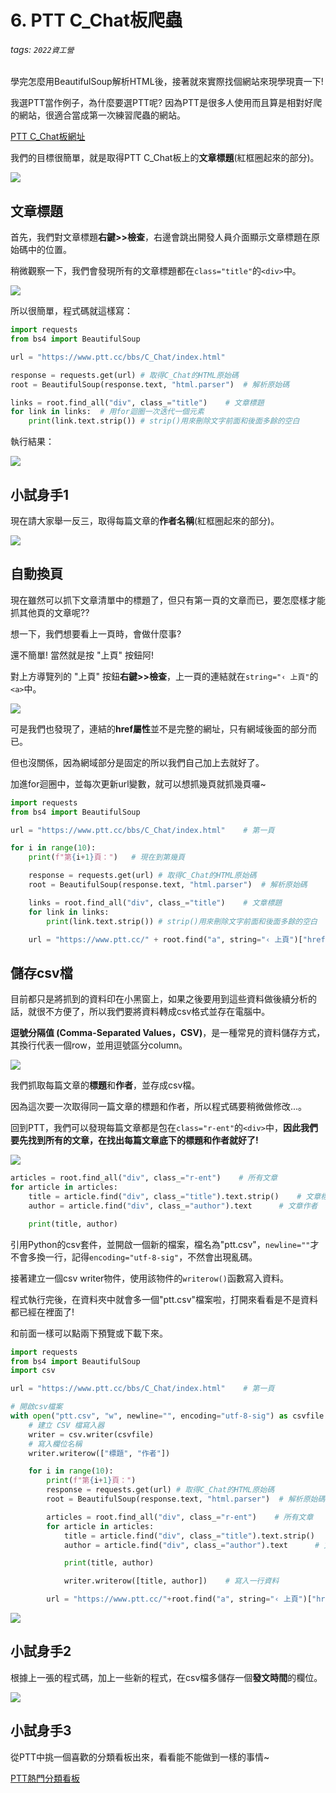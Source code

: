 # 6. PTT C_Chat板爬蟲

###### tags: `2022資工營`

學完怎麼用BeautifulSoup解析HTML後，接著就來實際找個網站來現學現賣一下!

我選PTT當作例子，為什麼要選PTT呢? 因為PTT是很多人使用而且算是相對好爬的網站，很適合當成第一次練習爬蟲的網站。

[PTT C_Chat板網址](https://www.ptt.cc/bbs/C_Chat/index.html)

我們的目標很簡單，就是取得PTT C_Chat板上的**文章標題**(紅框圈起來的部分)。

![](https://i.imgur.com/cDhHU60.png)


## 文章標題

首先，我們對文章標題**右鍵>>檢查**，右邊會跳出開發人員介面顯示文章標題在原始碼中的位置。

稍微觀察一下，我們會發現所有的文章標題都在`class="title"`的`<div>`中。

![](https://i.imgur.com/6ESgYZM.png)

所以很簡單，程式碼就這樣寫：

```python
import requests
from bs4 import BeautifulSoup

url = "https://www.ptt.cc/bbs/C_Chat/index.html"

response = requests.get(url) # 取得C_Chat的HTML原始碼
root = BeautifulSoup(response.text, "html.parser")  # 解析原始碼

links = root.find_all("div", class_="title")    # 文章標題
for link in links:  # 用for迴圈一次迭代一個元素
    print(link.text.strip()) # strip()用來刪除文字前面和後面多餘的空白
```
執行結果：

![](https://i.imgur.com/h0wV73r.png)


## 小試身手1

現在請大家舉一反三，取得每篇文章的**作者名稱**(紅框圈起來的部分)。

![](https://i.imgur.com/5wFRoFL.png)


## 自動換頁

現在雖然可以抓下文章清單中的標題了，但只有第一頁的文章而已，要怎麼樣才能抓其他頁的文章呢??

想一下，我們想要看上一頁時，會做什麼事?

還不簡單! 當然就是按 "上頁" 按鈕阿!

對上方導覽列的 "上頁" 按鈕**右鍵>>檢查**，上一頁的連結就在`string="‹ 上頁"`的`<a>`中。

![](https://i.imgur.com/Grhz9gh.png)

可是我們也發現了，連結的**href屬性**並不是完整的網址，只有網域後面的部分而已。

但也沒關係，因為網域部分是固定的所以我們自己加上去就好了。

加進for迴圈中，並每次更新url變數，就可以想抓幾頁就抓幾頁囉~

```python
import requests
from bs4 import BeautifulSoup

url = "https://www.ptt.cc/bbs/C_Chat/index.html"    # 第一頁

for i in range(10):
    print(f"第{i+1}頁：")   # 現在到第幾頁

    response = requests.get(url) # 取得C_Chat的HTML原始碼
    root = BeautifulSoup(response.text, "html.parser")  # 解析原始碼

    links = root.find_all("div", class_="title")    # 文章標題
    for link in links:
        print(link.text.strip()) # strip()用來刪除文字前面和後面多餘的空白

    url = "https://www.ptt.cc/" + root.find("a", string="‹ 上頁")["href"] # 換頁
```


## 儲存csv檔

目前都只是將抓到的資料印在小黑窗上，如果之後要用到這些資料做後續分析的話，就很不方便了，所以我們要將資料轉成csv格式並存在電腦中。

**逗號分隔值 (Comma-Separated Values，CSV)**，是一種常見的資料儲存方式，其換行代表一個row，並用逗號區分column。

![](https://i.imgur.com/CaS2BFP.png)

我們抓取每篇文章的**標題**和**作者**，並存成csv檔。

因為這次要一次取得同一篇文章的標題和作者，所以程式碼要稍微做修改...。

回到PTT，我們可以發現每篇文章都是包在`class="r-ent"`的`<div>`中，**因此我們要先找到所有的文章，在找出每篇文章底下的標題和作者就好了!**

![](https://i.imgur.com/yevNBqK.png)

```python
articles = root.find_all("div", class_="r-ent")    # 所有文章
for article in articles:
    title = article.find("div", class_="title").text.strip()    # 文章標題
    author = article.find("div", class_="author").text      # 文章作者

    print(title, author)
```

引用Python的csv套件，並開啟一個新的檔案，檔名為"ptt.csv"，`newline=""`才不會多換一行，記得`encoding="utf-8-sig"`，不然會出現亂碼。

接著建立一個csv writer物件，使用該物件的`writerow()`函數寫入資料。

程式執行完後，在資料夾中就會多一個"ptt.csv"檔案啦，打開來看看是不是資料都已經在裡面了!

和前面一樣可以點兩下預覽或下載下來。

```python
import requests
from bs4 import BeautifulSoup
import csv

url = "https://www.ptt.cc/bbs/C_Chat/index.html"    # 第一頁

# 開啟csv檔案
with open("ptt.csv", "w", newline="", encoding="utf-8-sig") as csvfile:
    # 建立 CSV 檔寫入器
    writer = csv.writer(csvfile)
    # 寫入欄位名稱
    writer.writerow(["標題", "作者"])

    for i in range(10):
        print(f"第{i+1}頁：")
        response = requests.get(url) # 取得C_Chat的HTML原始碼
        root = BeautifulSoup(response.text, "html.parser")  # 解析原始碼

        articles = root.find_all("div", class_="r-ent")    # 所有文章
        for article in articles:
            title = article.find("div", class_="title").text.strip()    # 文章標題
            author = article.find("div", class_="author").text      # 文章作者

            print(title, author)

            writer.writerow([title, author])    # 寫入一行資料

        url = "https://www.ptt.cc/"+root.find("a", string="‹ 上頁")["href"] # 換頁
```

![](https://i.imgur.com/bWP0Ig2.png)


## 小試身手2

根據上一張的程式碼，加上一些新的程式，在csv檔多儲存一個**發文時間**的欄位。

![](https://i.imgur.com/xwcvhY4.png)


## 小試身手3

從PTT中挑一個喜歡的分類看板出來，看看能不能做到一樣的事情~

[PTT熱門分類看板](https://www.ptt.cc/bbs/index.html)
